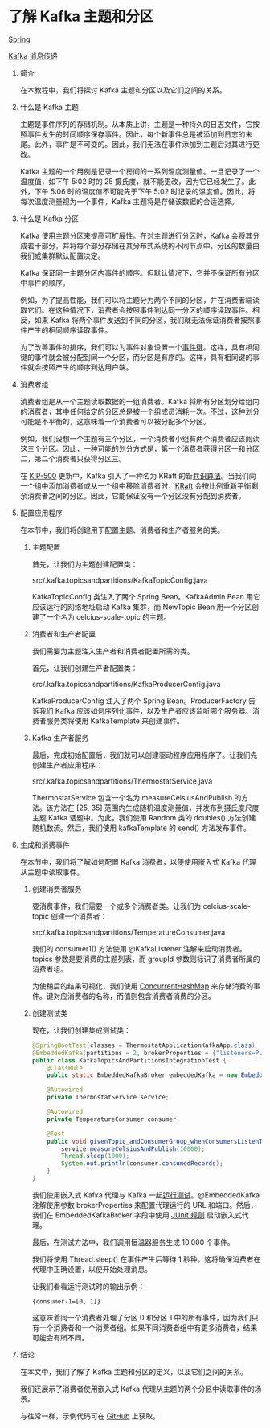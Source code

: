 # 了解 Kafka 主题和分区

[Spring](https://www.baeldung.com/category/spring)

[Kafka](https://www.baeldung.com/tag/kafka) [消息传递](https://www.baeldung.com/tag/messaging)

1. 简介

    在本教程中，我们将探讨 Kafka 主题和分区以及它们之间的关系。

2. 什么是 Kafka 主题

    主题是事件序列的存储机制。从本质上讲，主题是一种持久的日志文件，它按照事件发生的时间顺序保存事件。因此，每个新事件总是被添加到日志的末尾。此外，事件是不可变的。因此，我们无法在事件添加到主题后对其进行更改。

    Kafka 主题的一个用例是记录一个房间的一系列温度测量值。一旦记录了一个温度值，如下午 5:02 时的 25 摄氏度，就不能更改，因为它已经发生了。此外，下午 5:06 时的温度值不可能先于下午 5:02 时记录的温度值。因此，将每次温度测量视为一个事件，Kafka 主题将是存储该数据的合适选择。

3. 什么是 Kafka 分区

    Kafka 使用主题分区来提高可扩展性。在对主题进行分区时，Kafka 会将其分成若干部分，并将每个部分存储在其分布式系统的不同节点中。分区的数量由我们或集群默认配置决定。

    Kafka 保证同一主题分区内事件的顺序。但默认情况下，它并不保证所有分区中事件的顺序。

    例如，为了提高性能，我们可以将主题分为两个不同的分区，并在消费者端读取它们。在这种情况下，消费者会按照事件到达同一分区的顺序读取事件。相反，如果 Kafka 将两个事件发送到不同的分区，我们就无法保证消费者按照事件产生的相同顺序读取事件。

    为了改善事件的排序，我们可以为事件对象设置一个[事件键](https://www.baeldung.com/java-kafka-message-key)。这样，具有相同键的事件就会被分配到同一个分区，而分区是有序的。这样，具有相同键的事件就会按照产生的顺序到达用户端。

4. 消费者组

    消费者组是从一个主题读取数据的一组消费者。Kafka 将所有分区划分给组内的消费者，其中任何给定的分区总是被一个组成员消耗一次。不过，这种划分可能是不平衡的，这意味着一个消费者可以被分配多个分区。

    例如，我们设想一个主题有三个分区，一个消费者小组有两个消费者应该阅读这三个分区。因此，一种可能的划分方式是，第一个消费者获得分区一和分区二，第二个消费者只获得分区三。

    在 [KIP-500](https://cwiki.apache.org/confluence/display/KAFKA/KIP-500%3A+Replace+ZooKeeper+with+a+Self-Managed+Metadata+Quorum) 更新中，Kafka 引入了一种名为 KRaft 的新[共识算法](https://www.baeldung.com/cs/consensus-algorithms-distributed-systems)。当我们向一个组中添加消费者或从一个组中移除消费者时，[KRaft](https://www.baeldung.com/kafka-shift-from-zookeeper-to-kraft) 会按比例重新平衡剩余消费者之间的分区。因此，它能保证没有一个分区没有分配到消费者。

5. 配置应用程序

    在本节中，我们将创建用于配置主题、消费者和生产者服务的类。

    1. 主题配置

        首先，让我们为主题创建配置类：

        src/.kafka.topicsandpartitions/KafkaTopicConfig.java

        KafkaTopicConfig 类注入了两个 Spring Bean。KafkaAdmin Bean 用它应该运行的网络地址启动 Kafka 集群，而 NewTopic Bean 用一个分区创建了一个名为 celcius-scale-topic 的主题。

    2. 消费者和生产者配置

        我们需要为主题注入生产者和消费者配置所需的类。

        首先，让我们创建生产者配置类：

        src/.kafka.topicsandpartitions/KafkaProducerConfig.java

        KafkaProducerConfig 注入了两个 Spring Bean。ProducerFactory 告诉我们 Kafka 应该如何序列化事件，以及生产者应该监听哪个服务器。消费者服务类将使用 KafkaTemplate 来创建事件。

    3. Kafka 生产者服务

        最后，完成初始配置后，我们就可以创建驱动程序应用程序了。让我们先创建生产者应用程序：

        src/.kafka.topicsandpartitions/ThermostatService.java

        ThermostatService 包含一个名为 measureCelsiusAndPublish 的方法。该方法在 [25, 35] 范围内生成随机温度测量值，并发布到摄氏度尺度主题 Kafka 话题中。为此，我们使用 Random 类的 doubles() 方法创建随机数流。然后，我们使用 kafkaTemplate 的 send() 方法发布事件。

6. 生成和消费事件

    在本节中，我们将了解如何配置 Kafka 消费者，以便使用嵌入式 Kafka 代理从主题中读取事件。

    1. 创建消费者服务

        要消费事件，我们需要一个或多个消费者类。让我们为 celcius-scale-topic 创建一个消费者：

        src/.kafka.topicsandpartitions/TemperatureConsumer.java

        我们的 consumer1() 方法使用 @KafkaListener 注解来启动消费者。topics 参数是要消费的主题列表，而 groupId 参数则标识了消费者所属的消费者组。

        为使稍后的结果可视化，我们使用 [ConcurrentHashMap](https://www.baeldung.com/concurrenthashmap-reading-and-writing) 来存储消费的事件。键对应消费者的名称，而值则包含消费者消费的分区。

    2. 创建测试类

        现在，让我们创建集成测试类：

        ```java
        @SpringBootTest(classes = ThermostatApplicationKafkaApp.class)
        @EmbeddedKafka(partitions = 2, brokerProperties = {"listeners=PLAINTEXT://localhost:9092", "port=9092"})
        public class KafkaTopicsAndPartitionsIntegrationTest {
            @ClassRule
            public static EmbeddedKafkaBroker embeddedKafka = new EmbeddedKafkaBroker(1, true, "multitype");

            @Autowired
            private ThermostatService service;

            @Autowired
            private TemperatureConsumer consumer;

            @Test
            public void givenTopic_andConsumerGroup_whenConsumersListenToEvents_thenConsumeItCorrectly() throws Exception {
                service.measureCelsiusAndPublish(10000);
                Thread.sleep(1000);
                System.out.println(consumer.consumedRecords);
            }
        }
        ```

        我们使用嵌入式 Kafka 代理与 Kafka 一起[运行测试](https://www.baeldung.com/spring-boot-kafka-testing)。@EmbeddedKafka 注解使用参数 brokerProperties 来配置代理运行的 URL 和端口。然后，我们在 EmbeddedKafkaBroker 字段中使用 [JUnit 规则](https://www.baeldung.com/junit-4-rules) 启动嵌入式代理。

        最后，在测试方法中，我们调用恒温器服务生成 10,000 个事件。

        我们将使用 Thread.sleep() 在事件产生后等待 1 秒钟。这将确保消费者在代理中正确设置，以便开始处理消息。

        让我们看看运行测试时的输出示例：

        `{consumer-1=[0, 1]}`

        这意味着同一个消费者处理了分区 0 和分区 1 中的所有事件，因为我们只有一个消费者和一个消费者组。如果不同消费者组中有更多消费者，结果可能会有所不同。

7. 结论

    在本文中，我们了解了 Kafka 主题和分区的定义，以及它们之间的关系。

    我们还展示了消费者使用嵌入式 Kafka 代理从主题的两个分区中读取事件的场景。

    与往常一样，示例代码可在 [GitHub](https://github.com/eugenp/tutorials/tree/master/spring-kafka-2) 上获取。
